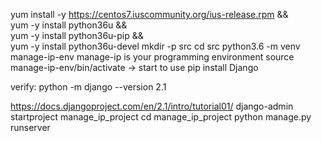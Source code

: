 yum install -y https://centos7.iuscommunity.org/ius-release.rpm && \
yum -y install python36u && \
yum -y install python36u-pip && \
yum -y install python36u-devel
mkdir -p src
cd src
python3.6 -m venv manage-ip-env
manage-ip is your programming environment
source manage-ip-env/bin/activate
-> start to use
pip install Django

verify:
python -m django --version
2.1

https://docs.djangoproject.com/en/2.1/intro/tutorial01/
django-admin startproject manage_ip_project
cd manage_ip_project
python manage.py runserver
